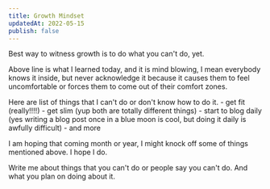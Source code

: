 ```yaml
---
title: Growth Mindset
updatedAt: 2022-05-15
publish: false
---
```

Best way to witness growth is to do what you can't do, yet.

Above line is what I learned today, and it is mind blowing, I mean everybody knows it inside, but never acknowledge it because it causes them to feel uncomfortable or forces them to come out of their comfort zones.

Here are list of things that I can't do or don't know how to do it.
	- get fit (really!!!!)
	- get slim (yup both are totally different things)
	- start to blog daily (yes writing a blog post once in a blue moon is cool, but doing it daily is awfully difficult)
	- and more
	

I am hoping that coming month or year, I might knock off some of things mentioned above. I hope I do.

Write me about things that you can't do or people say you can't do. And what you plan on doing about it.

